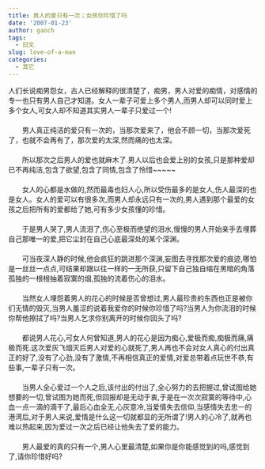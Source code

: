 ```yaml
---
title: 男人的爱只有一次；女孩你珍惜了吗
date: '2007-01-23'
author: gaoch
tags:
  - 旧文
slug: love-of-a-man
categories:
  - 其它
---
```


人们长说痴男怨女，古人已经解释的很清楚了，痴男，男人对爱的痴情，对感情的专一也只有男人自己才知道。女人一辈子可爱上多个男人,而男人却可以同时爱上多个女人,可女人却不知道其实男人一辈子只爱过一个!   
　　   
　　男人真正纯洁的爱只有一次的，当那次爱来了，他会不顾一切，当那次爱死了，也就不会再有了，那次爱的太深,然而痛的也太深。   
　　   
　　所以那次之后男人的爱也就麻木了.男人以后也会爱上别的女孩,只是那种爱却已不再纯洁,包含了欲望,包含了同情,包含了怜惜~~~~~   
　　   
　　女人的心都是水做的,然而最毒也妇人心,所以受伤最多的是女人,伤人最深的也是女人。女人的爱可以有很多次,而男人却永远只有一次的,男人遇到那个最爱的女孩之后把所有的爱都给了她,可有多少女孩懂的珍惜。   
　　   
　　于是男人哭了,男人流泪了,伤心至极而绝望的泪水,慢慢的男人开始亲手去埋葬自己那唯一的爱,把它尘封在自己心底最深处的某个深渊。   
　　   
　　可当夜深人静的时候,他会疯狂的跳进那个深渊,妄图去寻找那次爱的痕迹,哪怕是一丝丝一点点,可结果却跟以往一样的一无所获,只留下自己独自缩在黑暗的角落孤独的一根根抽着寂寞的烟,孤独的流着伤心的泪水。   
　　   
　　当然女人埋怨着男人的花心的时候是否曾想过,男人最珍贵的东西也正是被你们无情的毁灭,当男人羞涩的说着我爱你的时候你珍惜了吗?当男人为你流泪的时候你帮他擦拭了吗?当男人乞求你别离开的时候你回头了吗?   
　　   
　　都说男人花心,可女人何曾知道,男人的花心是因为痴心,爱极而痴,痴极而痛,痛极而死.这次爱灰飞烟灭后男人对爱的心就死了,男人再也不会对女人真心的付出真正的好了,没有了心劲,没有了激情,不再相信真正的爱情,对爱总带着点玩世不恭,有些事,一辈子只有一次。   
　　   
　　当男人全心爱过一个人之后,该付出的付出了,全心努力的去把握过,曾试图给她想要的一切,曾试图为她而死,但回报却是无动于衷,于是在一次次寂寞的等待中,心血一点一滴的滴干了,最后心血全无,心灰意冷,当爱情失去信仰,当感情失去忠一的港湾后,对于男人来说,爱情是什么这一切就都显的无所谓了!男人的心冷了,就再也难以热起来,因为爱过一次之后已经让他失去了爱的能力。   
　　   
　　男人最爱的真的只有一个,男人心里最清楚,如果你是你能感觉到的吗,感觉到了,请你珍惜好吗?
